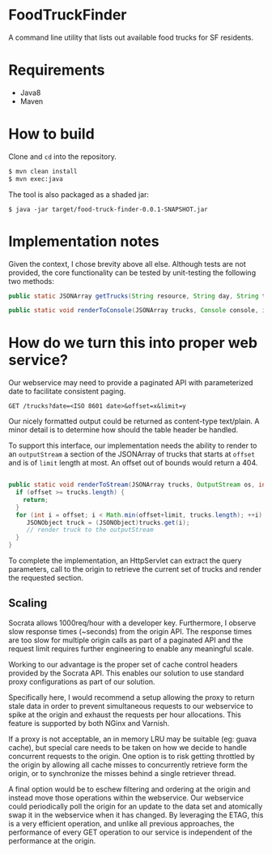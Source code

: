 # FoodTruckFinder

A command line utility that lists out available food trucks for SF residents.

# Requirements

* Java8
* Maven

# How to build

Clone and `cd` into the repository.

```bash
$ mvn clean install
$ mvn exec:java
```

The tool is also packaged as a shaded jar:

```
$ java -jar target/food-truck-finder-0.0.1-SNAPSHOT.jar
```

# Implementation notes

Given the context, I chose brevity above all else. Although tests are not 
provided, the core functionality can be tested by unit-testing the following
two methods:

```java
public static JSONArray getTrucks(String resource, String day, String time24) throws UnirestException

public static void renderToConsole(JSONArray trucks, Console console, int pageSize, int colwidth)
```

# How do we turn this into proper web service?

Our webservice may need to provide a paginated API with parameterized date to 
facilitate consistent paging.

```
GET /trucks?date=<ISO 8601 date>&offset=x&limit=y
```

Our nicely formatted output could be returned as content-type text/plain. A 
minor detail is to determine how should the table header be handled.

To support this interface, our implementation needs the ability to render to an
`outputStream` a section of the JSONArray of trucks that starts at `offset` and
is of `limit` length at most. An offset out of bounds would return a 404.

```java

public static void renderToStream(JSONArray trucks, OutputStream os, int offset, int limit) {
  if (offset >= trucks.length) {
    return;
  }
  for (int i = offset; i < Math.min(offset+limit, trucks.length); ++i) {
     JSONObject truck = (JSONObject)trucks.get(i);
     // render truck to the outputStream
  } 
}

```

To complete the implementation, an HttpServlet can extract the query parameters,
call to the origin to retrieve the current set of trucks and render the requested section.


## Scaling

Socrata allows 1000req/hour with a developer key. Furthermore, I observe slow
response times (~seconds) from the origin API.  The response times are too slow
for multiple origin calls as part of a paginated API and the request limit
requires further engineering to enable any meaningful scale.

Working to our advantage is the proper set of cache control headers provided by 
the Socrata API. This enables our solution to use standard proxy configurations 
as part of our solution.

Specifically here, I would recommend a setup allowing the proxy to return
stale data in order to prevent simultaneous requests to our webservice to spike
at the origin and exhaust the requests per hour allocations. This feature is
supported by both NGinx and Varnish.

If a proxy is not acceptable, an in memory LRU may be suitable (eg: guava cache), 
but special care needs to be taken on how we decide to handle concurrent requests 
to the origin.  One option is to risk getting throttled by the origin by allowing 
all cache misses to concurrently retrieve form the origin, or to synchronize 
the misses behind a single retriever thread. 

A final option would be to eschew filtering and ordering at the origin and 
instead move those operations within the webservice. Our webservice could
periodically poll the origin for an update to the data set and atomically swap
it in the webservice when it has changed. By leveraging the ETAG, this is a very
efficient operation, and unlike all previous approaches, the  performance of 
every GET operation to our service is independent of the performance at the 
origin.




